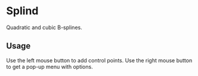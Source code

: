 # Splind
Quadratic and cubic B-splines.

## Usage
Use the left mouse button to add control points.
Use the right mouse button to get a pop-up menu with options.

